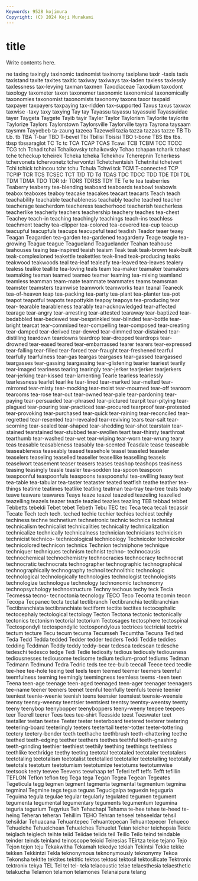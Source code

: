 ```yaml
---
Keywords: 9528 kojimura
Copyright: (C) 2024 Koji Murakami
---
```


# title

Write contents here.



ne taxing taxingly taxinomic
taxinomist taxinomy taxiplane taxir -taxis taxis taxistand taxite taxites taxitic
taxiway taxiways tax-laden taxless taxlessly taxlessness tax-levying taxman taxmen Taxodiaceae
Taxodium taxodont taxology taxometer taxon taxonomer taxonomic taxonomical taxonomically taxonomies
taxonomist taxonomists taxonomy taxons taxor taxpaid taxpayer taxpayers taxpaying tax-ridden
tax-supported Taxus taxus taxwax taxwise -taxy taxy taxying Tay tay
Tayassu tayassu tayassuid Tayassuidae tayer Taygeta Taygete Tayib tayir Tayler
Taylor Taylorism Taylorite taylorite Taylorize Taylors Taylorstown Taylorsville Taylorville tayra
Tayrona taysaam taysmm Tayyebeb ta-zaung tazeea Tazewell tazia tazza tazzas
tazze TB Tb t.b. tb TBA T-bar TBD T-bevel Tbi
Tbilisi Tbisisi TBO t-bone TBS tbs tbs. tbsp tbssaraglot TC
Tc tc TCA TCAP TCAS Tcawi TCB TCBM TCC TCCC
TCG tch Tchad tchai Tchaikovsky tchaikovsky Tchao tchapan tcharik tchast
tche tcheckup tcheirek Tcheka tcheka Tchekhov Tcherepnin Tcherkess tchervonets tchervonetz
tchervontzi Tchetchentsish Tchetnitsi tchetvert Tchi tchick tchincou tchr tchu Tchula
Tchwi tck TCM T-connected TCP TCPIP TCR TCS TCSEC TCT
T/D TD Td TDAS TDC TDCC TDD TDE TDI TDL
TDM TDMA TDO TDR tdr TDRS TDRSS TDY TE Te
te tea teaberries Teaberry teaberry tea-blending teaboard teaboards teabowl teabowls
teabox teaboxes teaboy teacake teacakes teacart teacarts Teach teach teachability
teachable teachableness teachably teache teached teacher teacherage teacherdom teacheress teacherhood
teacherish teacherless teacherlike teacherly teachers teachership teachery teaches tea-chest Teachey
teach-in teaching teachingly teachings teach-ins teachless teachment teachy tea-clipper tea-colored
tea-covered tea-cup teacup teacupful teacupfuls teacups teacupsful tead teadish Teador
teaer teaey Teagan Teagarden tea-garden tea-gardened teagardeny Teage teagle tea-growing
Teague teague Teagueland Teaguelander Teahan teahouse teahouses teaing tea-inspired teaish
teaism Teak teak teak-brown teak-built teak-complexioned teakettle teakettles teak-lined teak-producing
teaks teakwood teakwoods teal tea-leaf tealeafy tea-leaved tea-leaves tealery tealess
tealike teallite tea-loving teals team tea-maker teamaker teamakers teamaking teaman
teamed teameo teamer teaming tea-mixing teamland teamless teamman team-mate teammate
teammates teams teamsman teamster teamsters teamwise teamwork teamworks tean teanal
Teaneck tea-of-heaven teap tea-packing tea-party tea-plant tea-planter tea-pot teapot teapotful
teapots teapottykin teapoy teapoys tea-producing tear tear- tearable tearableness tearably
tear-acknowledged tear-affected tearage tear-angry tear-arresting tear-attested tearaway tear-baptized tear-bedabbled tear-bedewed
tear-besprinkled tear-blinded tear-bottle tear-bright tearcat tear-commixed tear-compelling tear-composed tear-creating tear-damped
tear-derived tear-dewed tear-dimmed tear-distained tear-distilling teardown teardowns teardrop tear-dropped teardrops
tear-drowned tear-eased teared tear-embarrassed tearer tearers tear-expressed tear-falling tear-filled tear-forced
tear-fraught tear-freshened tearful tearfully tearfulness tear-gas teargas teargases tear-gassed teargassed
teargasses tear-gassing teargassing tear-glistening tearier teariest tearily tear-imaged teariness tearing
tearingly tear-jerker tearjerker tearjerkers tear-jerking tear-kissed tear-lamenting Tearle tearless tearlessly
tearlessness tearlet tearlike tear-lined tear-marked tear-melted tear-mirrored tear-misty tear-mocking tear-moist
tear-mourned tear-off tearoom tearooms tea-rose tear-out tear-owned tear-pale tear-pardoning tear-paying
tear-persuaded tear-phrased tear-pictured tearpit tear-pitying tear-plagued tear-pouring tear-practiced tear-procured tearproof
tear-protested tear-provoking tear-purchased tear-quick tear-raining tear-reconciled tear-regretted tear-resented tear-revealed tear-reviving
tears tear-salt tear-scorning tear-sealed tear-shaped tear-shedding tear-shot tearstain tear-stained tearstained
tear-stubbed tear-swollen teart tear-thirsty tearthroat tearthumb tear-washed tear-wet tear-wiping tear-worn
tear-wrung teary teas teasable teasableness teasably tea-scented Teasdale tease teaseable
teaseableness teaseably teased teasehole teasel teaseled teaseler teaselers teaseling teaselled
teaseller teasellike teaselling teasels teaselwort teasement teaser teasers teases teashop
teashops teasiness teasing teasingly teasle teasler tea-sodden tea-spoon teaspoon teaspoonful
teaspoonfuls teaspoons teaspoonsful tea-swilling teasy teat tea-table tea-tabular tea-taster teataster
teated teatfish teathe teather tea-things teatime teatimes teatlike teatling teatman
tea-tray tea-tree teats teaty teave teaware teawares Teays teaze teazel
teazeled teazeling teazelled teazelling teazels teazer teazle teazled teazles teazling
TEB tebbad tebbet Tebbetts tebeldi Tebet tebet Tebeth Tebu TEC
tec Teca teca tecali tecassir Tecate Tech tech tech. teched
techie techier techies techiest techily techiness techne technetium technetronic technic
technica technical technicalism technicalist technicalities technicality technicalization technicalize technically technicalness
technician technicians technicism technicist technico- technicological technicology Technicolor technicolor technicolored
technicon technics Technion techniphone technique techniquer techniques technism technist techno-
technocausis technochemical technochemistry technocracies technocracy technocrat technocratic technocrats technographer technographic
technographical technographically technography technol technolithic technologic technological technologically technologies technologist
technologists technologize technologue technology technonomic technonomy technopsychology technostructure Techny techous
techy teck Tecla Tecmessa tecno- tecnoctonia tecnology TECO Teco Tecoma
tecomin tecon Tecopa Tecpanec tecta tectal tectibranch Tectibranchia tectibranchian Tectibranchiata
tectibranchiate tectiform tectite tectites tectocephalic tectocephaly tectological tectology Tecton Tectona
tectonic tectonically tectonics tectonism tectorial tectorium Tectosages tectosphere tectospinal Tectospondyli
tectospondylic tectospondylous tectrices tectricial tectrix tectum tecture Tecu tecum tecuma
Tecumseh Tecumtha Tecuna Ted ted Teda Tedd Tedda tedded Tedder
tedder tedders Teddi Teddie teddies tedding Teddman Teddy teddy teddy-bear
tedesca tedescan tedesche tedeschi tedesco tedge Tedi Tedie tediosity tedious
tediously tediousness tediousnesses tediousome tedisome tedium tedium-proof tediums Tedman Tedmann
Tedmund Tedra Tedric teds tee tee-bulb teecall Teece teed teedle
tee-hee tee-hole teeing teel teels teem teemed teemer teemers teemful
teemfulness teeming teemingly teemingness teemless teems -teen teen Teena teen-age
teenage teen-aged teenaged teen-ager teenager teenagers tee-name teener teeners teenet
teenful teenfully teenfuls teenie teenier teeniest teenie-weenie teenish teens teensier
teensiest teensie-weensie teensy teensy-weensy teentsier teentsiest teentsy teentsy-weentsy teenty teeny
teenybop teenybopper teenyboppers teeny-weeny teepee teepees teer Teerell teerer Tees
tees tee-shirt Teesside teest Teeswater teet teetaller teetan teetee Teeter
teeter teeterboard teetered teeterer teetering teetering-board teeteringly teeters teetertail teeter-totter
teeter-tottering teetery teetery-bender teeth teethache teethbrush teeth-chattering teethe teethed teeth-edging
teether teethers teethes teethful teeth-gnashing teeth-grinding teethier teethiest teethily teething
teethings teethless teethlike teethridge teethy teeting teetotal teetotaled teetotaler teetotalers
teetotaling teetotalism teetotalist teetotalled teetotaller teetotalling teetotally teetotals teetotum teetotumism
teetotumize teetotums teetotumwise teetsook teety teevee Teevens teewhaap tef Teferi
teff teffs Tefft tefillin TEFLON Teflon teflon teg Tega tega
Tegan Tegea Tegean Tegeates Tegeticula tegg tegmen tegment tegmenta tegmental
tegmentum tegmina tegminal Tegmine tegs tegua teguas Tegucigalpa teguexin teguguria
Teguima tegula tegulae tegular tegularly tegulated tegumen tegument tegumenta tegumental
tegumentary teguments tegumentum tegumina teguria tegurium Tegyrius Teh Tehachapi Tehama
te-hee tehee te-heed te-heing Teheran teheran Tehillim TEHO Tehran tehseel
tehseeldar tehsil tehsildar Tehuacana Tehuantepec Tehuantepecan Tehuantepecer Tehueco Tehuelche Tehuelchean
Tehuelches Tehuelet Teian teicher teichopsia Teide teiglach teiglech teihte teiid
Teiidae teiids teil Teillo Teilo teind teindable teinder teinds teinland
teinoscope teioid Teiresias TEirtza teise tejano Tejo Tejon tejon teju
Tekakwitha Tekamah tekedye tekiah Tekintsi Tekke tekke tekken Tekkintzi Tekla
teknonymous teknonymously teknonymy Tekoa Tekonsha tektite tektites tektitic tektos tektosi
tektosil tektosilicate Tektronix tektronix tekya TEL Tel tel tel- tela
telacoustic telae telaesthesia telaesthetic telakucha Telamon telamon telamones Telanaipura telang
